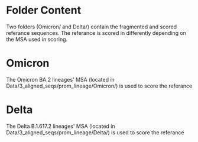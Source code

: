 # Folder Content

Two folders (Omicron/ and Delta/) contain the fragmented and scored referance sequences. The referance is scored in differently 
depending on the MSA used in scoring.

# Omicron 

The Omicron BA.2 lineages' MSA (located in Data/3_aligned_seqs/prom_lineage/Omicron/) is used to score the referance


# Delta 

The Delta B.1.617.2 lineages' MSA (located in Data/3_aligned_seqs/prom_lineage/Delta/) is used to score the referance 


